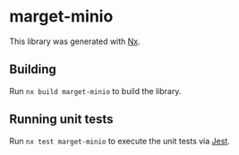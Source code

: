 # marget-minio

This library was generated with [Nx](https://nx.dev).

## Building

Run `nx build marget-minio` to build the library.

## Running unit tests

Run `nx test marget-minio` to execute the unit tests via [Jest](https://jestjs.io).
